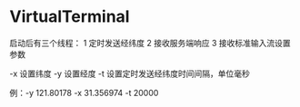 # VirtualTerminal
启动后有三个线程：
1 定时发送经纬度
2 接收服务端响应
3 接收标准输入流设置参数

-x 设置纬度
-y 设置经度
-t 设置定时发送经纬度时间间隔，单位毫秒

例：-y 121.80178 -x 31.356974 -t 20000